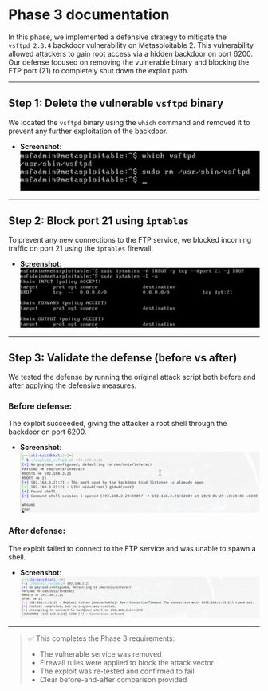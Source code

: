 # Phase 3 documentation

In this phase, we implemented a defensive strategy to mitigate the `vsftpd_2.3.4` backdoor vulnerability on Metasploitable 2. This vulnerability allowed attackers to gain root access via a hidden backdoor on port 6200. Our defense focused on removing the vulnerable binary and blocking the FTP port (21) to completely shut down the exploit path.

---

## Step 1: Delete the vulnerable `vsftpd` binary

We located the `vsftpd` binary using the `which` command and removed it to prevent any further exploitation of the backdoor.

- **Screenshot**:  
  ![Step1Deletingvsftpd](./phase_3/Phase3Screenshots/Step1Deletingvsftpd.png)

---

## Step 2: Block port 21 using `iptables`

To prevent any new connections to the FTP service, we blocked incoming traffic on port 21 using the `iptables` firewall.

- **Screenshot**:  
  ![Step2BlockFTPPort21](./phase_3/Phase3Screenshots/Step2BlockFTPPort21.png)

---

## Step 3: Validate the defense (before vs after)

We tested the defense by running the original attack script both before and after applying the defensive measures.

### Before defense:

The exploit succeeded, giving the attacker a root shell through the backdoor on port 6200.

- **Screenshot**:  
  ![Step3BeforeDefense](./phase_3/Phase3Screenshots/Step3BeforeDefense.png)

### After defense:

The exploit failed to connect to the FTP service and was unable to spawn a shell.

- **Screenshot**:  
  ![Step3RerunningAttackFails](./phase_3/Phase3Screenshots/Step3RerunningAttackFails.png)

---

> ✅ This completes the Phase 3 requirements:
>
> - The vulnerable service was removed
> - Firewall rules were applied to block the attack vector
> - The exploit was re-tested and confirmed to fail
> - Clear before-and-after comparison provided
